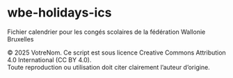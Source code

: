 # wbe-holidays-ics
Fichier calendrier pour les congés scolaires de la fédération Wallonie Bruxelles


© 2025 VotreNom. Ce script est sous licence Creative Commons Attribution 4.0 International (CC BY 4.0).  
Toute reproduction ou utilisation doit citer clairement l’auteur d’origine.
